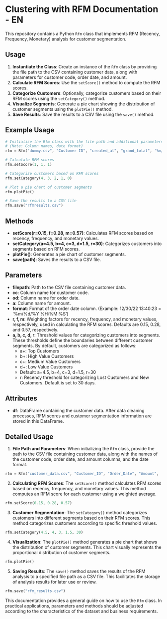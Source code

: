 # Clustering with RFM Documentation - EN

This repository contains a Python `Rfm` class that implements RFM (Recency, Frequency, Monetary) analysis for customer segmentation.

## Usage
1. **Instantiate the Class**: Create an instance of the `Rfm` class by providing the file path to the CSV containing customer data, along with parameters for customer code, order date, and amount.
2. **Calculate RFM Scores**: Use the `setScore()` method to compute the RFM scores.
3. **Categorize Customers**: Optionally, categorize customers based on their RFM scores using the `setCategory()` method.
4. **Visualize Segments**: Generate a pie chart showing the distribution of customer segments using the `plotPie()` method.
5. **Save Results**: Save the results to a CSV file using the `save()` method.

## Example Usage

```python
# Initialize the Rfm class with the file path and additional parameters
# (Note: Column names, date format)
rfm = Rfm("dummy.csv", "Customer ID", "created_at", "grand_total", '%m/%d/%Y')

# Calculate RFM scores
rfm.setScore(1, 1, 1)

# Categorize customers based on RFM scores
rfm.setCategory(4, 3, 2, 1, 0)

# Plot a pie chart of customer segments
rfm.plotPie()

# Save the results to a CSV file
rfm.save("rfmresults.csv")
```

## Methods
- **setScore(r=0.15, f=0.28, m=0.57)**: Calculates RFM scores based on recency, frequency, and monetary values.
- **setCategory(a=4.5, b=4, c=3, d=1.5, r=30)**: Categorizes customers into segments based on RFM scores.
- **plotPie()**: Generates a pie chart of customer segments.
- **save(path)**: Saves the results to a CSV file.

## Parameters
- **filepath**: Path to the CSV file containing customer data.
- **cc**: Column name for customer code.
- **od**: Column name for order date.
- **a**: Column name for amount.
- **format**: Format of the order date column. (Example: 12/30/22 13:40:23 = ‘%m/%d/%Y %H:%M:%S’)
- **r, f, m**: Weighting factors for recency, frequency, and monetary values, respectively, used in calculating the RFM scores. Defaults are 0.15, 0.28, and 0.57, respectively.
- **a, b, c, d, r**: Threshold values for categorizing customers into segments. These thresholds define the boundaries between different customer segments. By default, customers are categorized as follows:
  - a+: Top Customers
  - b+: High Value Customers
  - c+: Medium Value Customers
  - d+: Low Value Customers
  - Default: a=4.5, b=4, c=3, d=1.5, r=30
  - r: Recency threshold for categorizing Lost Customers and New Customers. Default is set to 30 days.

## Attributes
- **df**: DataFrame containing the customer data. After data cleaning processes, RFM scores and customer segmentation information are stored in this DataFrame.

## Detailed Usage

1. **File Path and Parameters**: When initializing the `Rfm` class, provide the path to the CSV file containing customer data, along with the names of the customer code, order date, and amount columns, and the date format.

```python
rfm = Rfm("customer_data.csv", "Customer_ID", "Order_Date", "Amount", '%d/%m/%Y')
```

2. **Calculating RFM Scores**: The `setScore()` method calculates RFM scores based on recency, frequency, and monetary values. This method computes an RFM score for each customer using a weighted average.

```python
rfm.setScore(0.15, 0.28, 0.57)
```

3. **Customer Segmentation**: The `setCategory()` method categorizes customers into different segments based on their RFM scores. This method categorizes customers according to specific threshold values.

```python
rfm.setCategory(4.5, 4, 3, 1.5, 30)
```

4. **Visualization**: The `plotPie()` method generates a pie chart that shows the distribution of customer segments. This chart visually represents the proportional distribution of customer segments.

```python
rfm.plotPie()
```

5. **Saving Results**: The `save()` method saves the results of the RFM analysis to a specified file path as a CSV file. This facilitates the storage of analysis results for later use or review.

```python
rfm.save("rfm_results.csv")
```

This documentation provides a general guide on how to use the `Rfm` class. In practical applications, parameters and methods should be adjusted according to the characteristics of the dataset and business requirements.

